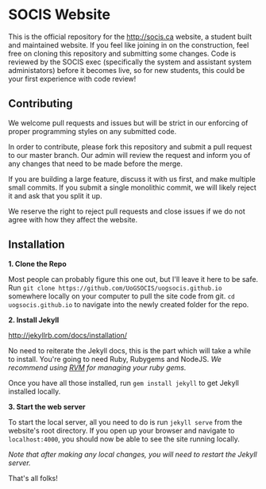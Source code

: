SOCIS Website
==================

This is the official repository for the http://socis.ca website, a student built and maintained website. If you feel like joining in on the construction, feel free on cloning this repository and submitting some changes. Code is reviewed by the SOCIS exec (specifically the system and assistant system administators) before it becomes live, so for new students, this could be your first experience with code review!


Contributing
------------

We welcome pull requests and issues but will be strict in our enforcing of
proper programming styles on any submitted code.

In order to contribute, please fork this repository and submit a pull request
to our master branch. Our admin will review the request and inform you of any
changes that need to be made before the merge.

If you are building a large feature, discuss it with us first, and make
multiple small commits. If you submit a single monolithic commit, we will
likely reject it and ask that you split it up.

We reserve the right to reject pull requests and close issues if we do not
agree with how they affect the website.


Installation
------------

__1. Clone the Repo__

Most people can probably figure this one out, but I'll leave it here to be safe.
Run `git clone https://github.com/UoGSOCIS/uogsocis.github.io` somewhere locally on your computer to pull the site code from git.
`cd uogsocis.github.io` to navigate into the newly created folder for the repo.

__2. Install Jekyll__

http://jekyllrb.com/docs/installation/

No need to reiterate the Jekyll docs, this is the part which will take a while to install. You're going to need Ruby, Rubygems and NodeJS.
_We recommend using [RVM](http://rvm.io/) for managing your ruby gems._

Once you have all those installed, run `gem install jekyll` to get Jekyll installed locally.

__3. Start the web server__

To start the local server, all you need to do is run `jekyll serve` from the website's root directory.
If you open up your browser and navigate to `localhost:4000`, you should now be able to see the site running locally.

_Note that after making any local changes, you will need to restart the Jekyll server._



That's all folks!
